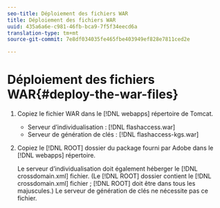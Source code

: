 ```yaml
---
seo-title: Déploiement des fichiers WAR
title: Déploiement des fichiers WAR
uuid: 435a6a6e-c981-46fb-bca9-7f5f34eecd6a
translation-type: tm+mt
source-git-commit: 7e8df034035fe465fbe403949ef828e7811ced2e

---
```



# Déploiement des fichiers WAR{#deploy-the-war-files}

1. Copiez le fichier WAR dans le [!DNL webapps] répertoire de Tomcat.

   * Serveur d’individualisation : [!DNL flashaccess.war]
   * Serveur de génération de clés : [!DNL flashaccess-kgs.war]

1. Copiez le [!DNL ROOT] dossier du package fourni par Adobe dans le [!DNL webapps] répertoire.

   Le serveur d’individualisation doit également héberger le [!DNL crossdomain.xml] fichier. (Le [!DNL ROOT] dossier contient le [!DNL crossdomain.xml] fichier ; [!DNL ROOT] doit être dans tous les majuscules.) Le serveur de génération de clés ne nécessite pas ce fichier.

